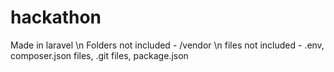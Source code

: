 # hackathon
Made in laravel \n
Folders not included - /vendor \n
files not included - .env, composer.json files, .git files, package.json

